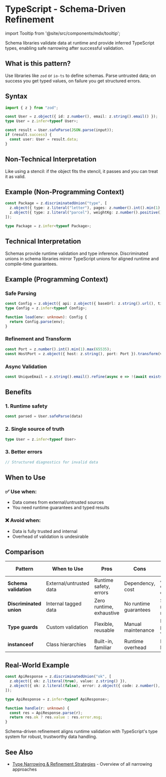 # TypeScript - Schema-Driven Refinement

import Tooltip from '@site/src/components/mdx/tooltip';

Schema libraries validate data at runtime and provide inferred TypeScript types, enabling safe narrowing after successful validation.

## What is this pattern?

Use libraries like `zod` or `io-ts` to define schemas. Parse untrusted data; on success you get typed values, on failure you get structured errors.

## Syntax

```typescript
import { z } from "zod";

const User = z.object({ id: z.number(), email: z.string().email() });
type User = z.infer<typeof User>;

const result = User.safeParse(JSON.parse(input));
if (result.success) {
  const user: User = result.data;
}
```

## Non-Technical Interpretation

Like using a stencil: if the object fits the stencil, it passes and you can treat it as valid.

## Example (Non-Programming Context)

```typescript
const Package = z.discriminatedUnion("type", [
  z.object({ type: z.literal("letter"), pages: z.number().int().min(1) }),
  z.object({ type: z.literal("parcel"), weightKg: z.number().positive() }),
]);

type Package = z.infer<typeof Package>;
```

## Technical Interpretation

Schemas provide runtime validation and type inference. Discriminated unions in schema libraries mirror TypeScript unions for aligned runtime and compile-time guarantees.

## Example (Programming Context)

### Safe Parsing

```typescript
const Config = z.object({ api: z.object({ baseUrl: z.string().url(), timeout: z.number().int() }) });
type Config = z.infer<typeof Config>;

function load(env: unknown): Config {
  return Config.parse(env);
}
```

### Refinement and Transform

```typescript
const Port = z.number().int().min(1).max(65535);
const HostPort = z.object({ host: z.string(), port: Port }).transform(v => `${v.host}:${v.port}`);
```

### Async Validation

```typescript
const UniqueEmail = z.string().email().refine(async e => !(await exists(e)), { message: "taken" });
```

## Benefits

### 1. Runtime safety
```typescript
const parsed = User.safeParse(data)
```

### 2. Single source of truth
```typescript
type User = z.infer<typeof User>
```

### 3. Better errors
```typescript
// Structured diagnostics for invalid data
```

## When to Use

### ✅ Use when:
- Data comes from external/untrusted sources
- You need runtime guarantees and typed results

### ❌ Avoid when:
- Data is fully trusted and internal
- Overhead of validation is undesirable

## Comparison

| Pattern | When to Use | Pros | Cons | Example Use Case |
|---------|-------------|------|------|------------------|
| **Schema validation** | <Tooltip text="Use to validate untrusted data at runtime and get typed results">External/untrusted data</Tooltip> | <Tooltip text="Safety with structured error messages">Runtime safety, errors</Tooltip> | <Tooltip text="Adds dependency and validation cost">Dependency, cost</Tooltip> | <Tooltip text="Common scenarios where this pattern works well">API contracts, configs</Tooltip> |
| **Discriminated union** | <Tooltip text="Use when internal data is tagged and runtime checks are unnecessary">Internal tagged data</Tooltip> | <Tooltip text="Zero runtime overhead with strong exhaustiveness">Zero runtime, exhaustive</Tooltip> | <Tooltip text="No runtime guarantees on external inputs">No runtime guarantees</Tooltip> | <Tooltip text="Common scenarios where this pattern works well">State machines, responses</Tooltip> |
| **Type guards** | <Tooltip text="Use for bespoke runtime checks without a schema lib">Custom validation</Tooltip> | <Tooltip text="Flexible control with small footprint">Flexible, reusable</Tooltip> | <Tooltip text="Manual guard code and maintenance required">Manual maintenance</Tooltip> | <Tooltip text="Common scenarios where this pattern works well">Data parsing, validation</Tooltip> |
| **instanceof** | <Tooltip text="Use for class hierarchies where behavior matters">Class hierarchies</Tooltip> | <Tooltip text="Built-in, intuitive instanceof narrowing">Built-in, familiar</Tooltip> | <Tooltip text="Runtime cost and constructor coupling">Runtime overhead</Tooltip> | <Tooltip text="Common scenarios where this pattern works well">Error handling</Tooltip> |

## Real-World Example

```typescript
const ApiResponse = z.discriminatedUnion("ok", [
  z.object({ ok: z.literal(true), value: z.string() }),
  z.object({ ok: z.literal(false), error: z.object({ code: z.number(), msg: z.string() }) }),
]);

type ApiResponse = z.infer<typeof ApiResponse>;

function handle(r: unknown) {
  const res = ApiResponse.parse(r);
  return res.ok ? res.value : res.error.msg;
}
```

Schema-driven refinement aligns runtime validation with TypeScript's type system for robust, trustworthy data handling.

## See Also

- [Type Narrowing & Refinement Strategies](./type-narrowing-strategies.md) - Overview of all narrowing approaches


